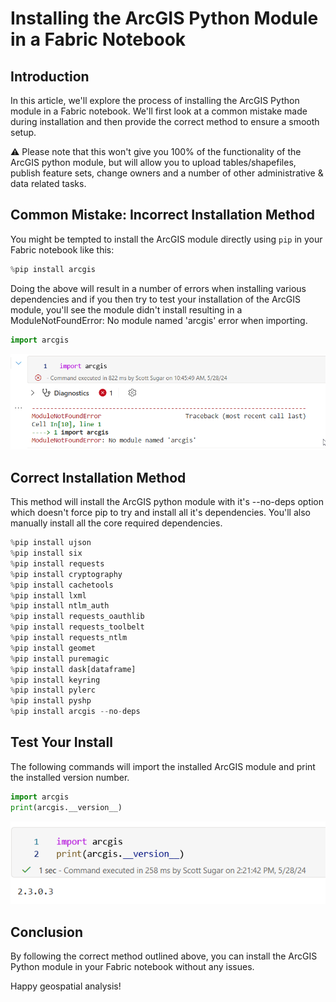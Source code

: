 # Installing the ArcGIS Python Module in a Fabric Notebook

## Introduction
In this article, we'll explore the process of installing the ArcGIS Python module in a Fabric notebook. We'll first look at a common mistake made during installation and then provide the correct method to ensure a smooth setup.

:warning: Please note that this won't give you 100% of the functionality of the ArcGIS python module, but will allow you to upload tables/shapefiles, publish feature sets, change owners and a number of other administrative & data related tasks.

## Common Mistake: Incorrect Installation Method
You might be tempted to install the ArcGIS module directly using `pip` in your Fabric notebook like this:

```python
%pip install arcgis
```

Doing the above will result in a number of errors when installing various dependencies and if you then try to test your installation of the ArcGIS module, you'll see the module didn't install resulting in a ModuleNotFoundError: No module named 'arcgis' error when importing.

```python
import arcgis
```

![noModuleFound](./arcgisNoModuleFound.png)

## Correct Installation Method
This method will install the ArcGIS python module with it's --no-deps option which doesn't force pip to try and install all it's dependencies.  You'll also manually install all the core required dependencies.

```python
%pip install ujson
%pip install six
%pip install requests
%pip install cryptography
%pip install cachetools
%pip install lxml
%pip install ntlm_auth
%pip install requests_oauthlib
%pip install requests_toolbelt
%pip install requests_ntlm
%pip install geomet
%pip install puremagic
%pip install dask[dataframe]
%pip install keyring
%pip install pylerc
%pip install pyshp
%pip install arcgis --no-deps
```

## Test Your Install
The following commands will import the installed ArcGIS module and print the installed version number.

```python
import arcgis
print(arcgis.__version__)
```
![installed](./arcgisInstalled.png)

## Conclusion
By following the correct method outlined above, you can install the ArcGIS Python module in your Fabric notebook without any issues.

Happy geospatial analysis!
